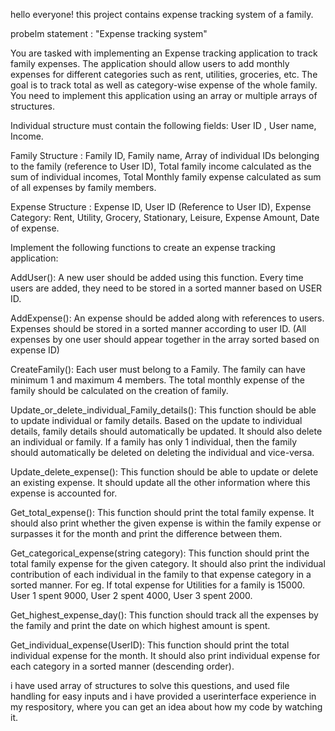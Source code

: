 hello everyone!
this project contains expense tracking system of a family.

probelm statement : 
"Expense tracking system"

You are tasked with implementing an Expense tracking application to track family expenses. The application should allow users to add monthly expenses for different categories such as rent, utilities, groceries, etc. The goal is to track total as well as category-wise expense of the whole family. You need to implement this application using an array or multiple arrays of structures.

Individual structure must contain the following fields:
User ID ,
User name,
Income.

Family Structure : 
Family ID,
Family name,
Array of individual IDs belonging to the family (reference to User ID),
Total family income calculated as the sum of individual incomes,
Total Monthly family expense calculated as sum of all expenses by family members.

Expense Structure : 
Expense ID,
User ID (Reference to User ID),
Expense Category: Rent, Utility, Grocery, Stationary, Leisure,
Expense Amount,
Date of expense.

Implement the following functions to create an expense tracking application:

AddUser(): A new user should be added using this function. Every time users are added, they need to be stored in a sorted manner based on USER ID.

AddExpense(): An expense should be added along with references to users. Expenses should be stored in a sorted manner according to user ID. (All expenses by one user should appear together in the array sorted based on expense ID)

CreateFamily(): Each user must belong to a Family. The family can have minimum 1 and maximum 4 members. The total monthly expense of the family should be calculated on the creation of family.

Update_or_delete_individual_Family_details(): This function should be able to update individual or family details. Based on the update to individual details, family details should automatically be updated. It should also delete an individual or family. If a family has only 1 individual, then the family should automatically be deleted on deleting the individual and vice-versa.

Update_delete_expense(): This function should be able to update or delete an existing expense. It should update all the other information where this expense is accounted for.

Get_total_expense(): This function should print the total family expense. It should also print whether the given expense is within the family expense or surpasses it for the month and print the difference between them.

Get_categorical_expense(string category): This function should print the total family expense for the given category. It should also print the individual contribution of each individual in the family to that expense category in a sorted manner. For eg. If total expense for Utilities for a family is 15000. User 1 spent 9000, User 2 spent 4000, User 3 spent 2000.

Get_highest_expense_day(): This function should track all the expenses by the family and print the date on which highest amount is spent.

Get_individual_expense(UserID): This function should print the total individual expense for the month. It should also print individual expense for each category in a sorted manner (descending order).

i have used array of structures to solve this questions, and used file handling for easy inputs and i have provided a userinterface experience in my respository, where you can get an idea about how my code by watching it.
